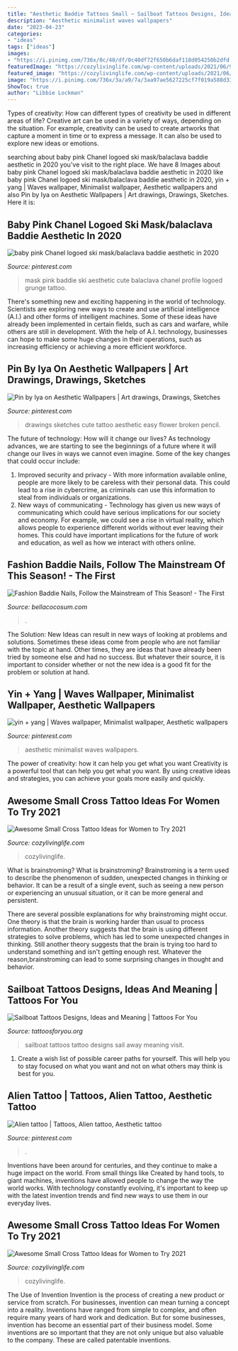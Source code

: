 ```yaml
---
title: "Aesthetic Baddie Tattoos Small ~ Sailboat Tattoos Designs, Ideas And Meaning"
description: "Aesthetic minimalist waves wallpapers"
date: "2023-04-23"
categories:
- "ideas"
tags: ["ideas"]
images:
- "https://i.pinimg.com/736x/0c/40/df/0c40df72f650b6daf118d054250b2dfd.jpg"
featuredImage: "https://cozylivinglife.com/wp-content/uploads/2021/06/9-1-768x1152.jpg"
featured_image: "https://cozylivinglife.com/wp-content/uploads/2021/06/25-2.jpg"
image: "https://i.pinimg.com/736x/3a/a9/7a/3aa97ae5627225cf7f019a588d333c61.jpg"
ShowToc: true
author: "Libbie Lockman"
---
```



Types of creativity: How can different types of creativity be used in different areas of life?
Creative art can be used in a variety of ways, depending on the situation. For example, creativity can be used to create artworks that capture a moment in time or to express a message. It can also be used to explore new ideas or emotions.

	

		
searching about baby pink Chanel logoed ski mask/balaclava baddie aesthetic in 2020 you've visit to the right place. We have 8 Images about baby pink Chanel logoed ski mask/balaclava baddie aesthetic in 2020 like baby pink Chanel logoed ski mask/balaclava baddie aesthetic in 2020, yin + yang | Waves wallpaper, Minimalist wallpaper, Aesthetic wallpapers and also Pin by Iya on Aesthetic Wallpapers | Art drawings, Drawings, Sketches. Here it is:
		
    
## Baby Pink Chanel Logoed Ski Mask/balaclava Baddie Aesthetic In 2020

<img loading=lazy src="https://i.pinimg.com/736x/0c/40/df/0c40df72f650b6daf118d054250b2dfd.jpg" onerror="this.onerror=null;this.src='https://tse3.mm.bing.net/th?id=OIP.gGqea5HFSqLrWyvnz8bHUQHaJA&amp;pid=15.1';" alt="baby pink Chanel logoed ski mask/balaclava baddie aesthetic in 2020">

_Source: pinterest.com_

>mask pink baddie ski aesthetic cute balaclava chanel profile logoed grunge tattoo. 

	

There's something new and exciting happening in the world of technology. Scientists are exploring new ways to create and use artificial intelligence (A.I.) and other forms of intelligent machines. Some of these ideas have already been implemented in certain fields, such as cars and warfare, while others are still in development. With the help of A.I. technology, businesses can hope to make some huge changes in their operations, such as increasing efficiency or achieving a more efficient workforce.

    
## Pin By Iya On Aesthetic Wallpapers | Art Drawings, Drawings, Sketches

<img loading=lazy src="https://i.pinimg.com/736x/3a/a9/7a/3aa97ae5627225cf7f019a588d333c61.jpg" onerror="this.onerror=null;this.src='https://tse2.mm.bing.net/th?id=OIP.1sWyeWcFnruzX8J7cyBifQHaNL&amp;pid=15.1';" alt="Pin by Iya on Aesthetic Wallpapers | Art drawings, Drawings, Sketches">

_Source: pinterest.com_

>drawings sketches cute tattoo aesthetic easy flower broken pencil. 

	

The future of technology: How will it change our lives?
As technology advances, we are starting to see the beginnings of a future where it will change our lives in ways we cannot even imagine. Some of the key changes that could occur include: 
1. Improved security and privacy - With more information available online, people are more likely to be careless with their personal data. This could lead to a rise in cybercrime, as criminals can use this information to steal from individuals or organizations. 
2. New ways of communicating - Technology has given us new ways of communicating which could have serious implications for our society and economy. For example, we could see a rise in virtual reality, which allows people to experience different worlds without ever leaving their homes. This could have important implications for the future of work and education, as well as how we interact with others online. 

    
## Fashion Baddie Nails, Follow The Mainstream Of This Season! - The First

<img loading=lazy src="https://bellacocosum.com/wp-content/uploads/2020/06/微信图片_20200601041924-1.jpg" onerror="this.onerror=null;this.src='https://tse4.mm.bing.net/th?id=OIP.dbqD8WOv9XDLoi5HkdTb0gHaKD&amp;pid=15.1';" alt="Fashion Baddie Nails, Follow the Mainstream of This Season! - The First">

_Source: bellacocosum.com_

>. 

	

The Solution:
New Ideas can result in new ways of looking at problems and solutions. Sometimes these ideas come from people who are not familiar with the topic at hand. Other times, they are ideas that have already been tried by someone else and had no success. But whatever their source, it is important to consider whether or not the new idea is a good fit for the problem or solution at hand.

    
## Yin + Yang | Waves Wallpaper, Minimalist Wallpaper, Aesthetic Wallpapers

<img loading=lazy src="https://i.pinimg.com/736x/7e/9b/1b/7e9b1bcded4f58511c672b5a743ba51e.jpg" onerror="this.onerror=null;this.src='https://tse1.mm.bing.net/th?id=OIP.94FaQyvX225hKkez-KewuwHaPz&amp;pid=15.1';" alt="yin + yang | Waves wallpaper, Minimalist wallpaper, Aesthetic wallpapers">

_Source: pinterest.com_

>aesthetic minimalist waves wallpapers. 

	

The power of creativity: how it can help you get what you want
Creativity is a powerful tool that can help you get what you want. By using creative ideas and strategies, you can achieve your goals more easily and quickly.

    
## Awesome Small Cross Tattoo Ideas For Women To Try 2021

<img loading=lazy src="https://cozylivinglife.com/wp-content/uploads/2021/06/25-2.jpg" onerror="this.onerror=null;this.src='https://tse3.mm.bing.net/th?id=OIP.LhyJNfBIYw9Qo_wfF66iUQHaLH&amp;pid=15.1';" alt="Awesome Small Cross Tattoo Ideas for Women to Try 2021">

_Source: cozylivinglife.com_

>cozylivinglife. 

	

What is brainstroming?
What is brainstroming?
Brainstroming is a term used to describe the phenomenon of sudden, unexpected changes in thinking or behavior. It can be a result of a single event, such as seeing a new person or experiencing an unusual situation, or it can be more general and persistent.

There are several possible explanations for why brainstroming might occur. One theory is that the brain is working harder than usual to process information. Another theory suggests that the brain is using different strategies to solve problems, which has led to some unexpected changes in thinking. Still another theory suggests that the brain is trying too hard to understand something and isn't getting enough rest. Whatever the reason,brainstroming can lead to some surprising changes in thought and behavior.

    
## Sailboat Tattoos Designs, Ideas And Meaning | Tattoos For You

<img loading=lazy src="https://www.tattoosforyou.org/wp-content/uploads/2016/08/Little-Sailboat-Tattoos.jpg" onerror="this.onerror=null;this.src='https://tse4.mm.bing.net/th?id=OIP.VoSBmZvF7TqUfQ8eP-gLjgHaHa&amp;pid=15.1';" alt="Sailboat Tattoos Designs, Ideas and Meaning | Tattoos For You">

_Source: tattoosforyou.org_

>sailboat tattoos tattoo designs sail away meaning visit. 

	

1. Create a wish list of possible career paths for yourself. This will help you to stay focused on what you want and not on what others may think is best for you. 

    
## Alien Tattoo | Tattoos, Alien Tattoo, Aesthetic Tattoo

<img loading=lazy src="https://i.pinimg.com/736x/d0/1d/84/d01d84b31cf7f2940bfe7e142a00a84f.jpg" onerror="this.onerror=null;this.src='https://tse3.mm.bing.net/th?id=OIP.jbtbJ6D0PgI1Duuvj4PEpQHaHa&amp;pid=15.1';" alt="Alien tattoo | Tattoos, Alien tattoo, Aesthetic tattoo">

_Source: pinterest.com_

>. 

	

Inventions have been around for centuries, and they continue to make a huge impact on the world. From small things like Created by hand tools, to giant machines, inventions have allowed people to change the way the world works. With technology constantly evolving, it's important to keep up with the latest invention trends and find new ways to use them in our everyday lives.

    
## Awesome Small Cross Tattoo Ideas For Women To Try 2021

<img loading=lazy src="https://cozylivinglife.com/wp-content/uploads/2021/06/9-1-768x1152.jpg" onerror="this.onerror=null;this.src='https://tse2.mm.bing.net/th?id=OIP.Q9ogx5v_K7KRcKPF8YeuDwHaLH&amp;pid=15.1';" alt="Awesome Small Cross Tattoo Ideas for Women to Try 2021">

_Source: cozylivinglife.com_

>cozylivinglife. 

	

The Use of Invention
Invention is the process of creating a new product or service from scratch. For businesses, invention can mean turning a concept into a reality. Inventions have ranged from simple to complex, and often require many years of hard work and dedication. But for some businesses, invention has become an essential part of their business model. Some inventions are so important that they are not only unique but also valuable to the company. These are called patentable inventions.

